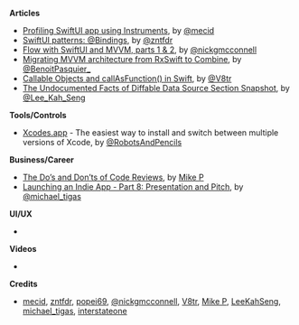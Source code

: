 
**Articles**

* [Profiling SwiftUI app using Instruments](https://swiftwithmajid.com/2021/01/20/profiling-swiftui-app-using-instruments/), by [@mecid](https://twitter.com/mecid)
* [SwiftUI patterns: @Bindings](https://www.fivestars.blog/swiftui/swiftui-patterns-bindings.html), by [@zntfdr](https://twitter.com/zntfdr)
* [Flow with SwiftUI and MVVM, parts 1 & 2](https://medium.com/swlh/flow-with-swiftui-and-mvvm-7cc394440ab8), by [@nickgmcconnell](https://twitter.com/nickgmcconnell)
* [Migrating MVVM architecture from RxSwift to Combine](https://benoitpasquier.com/migrating-mvvm-uikit-rxswift-to-combine/), by [@BenoitPasquier_](https://twitter.com/benoitpasquier_)
* [Callable Objects and callAsFunction() in Swift](https://www.vadimbulavin.com/call-as-function-in-swift/), by [@V8tr](https://twitter.com/V8tr)
* [The Undocumented Facts of Diffable Data Source Section Snapshot](https://swiftsenpai.com/development/undocumented-section-snapshot-facts/), by [@Lee_Kah_Seng](https://twitter.com/Lee_Kah_Seng)

**Tools/Controls**

* [Xcodes.app](https://github.com/RobotsAndPencils/XcodesApp) - The easiest way to install and switch between multiple versions of Xcode, by [@RobotsAndPencils](https://twitter.com/robotsnpencils)

**Business/Career**

* [The Do’s and Don’ts of Code Reviews](https://medium.com/better-programming/the-dos-and-don-ts-of-code-reviews-77032ba3a30c?source=friends_link&sk=ddbd07dd7e91657faf6b215cd9a1eb8b), by [Mike P](https://twitter.com/MikePT28)
* [Launching an Indie App - Part 8: Presentation and Pitch](https://heyimakeapps.com/blog/launching-an-indie-app-part-8-presentation-and-pitch), by [@michael_tigas](https://twitter.com/michael_tigas)

**UI/UX**

* 

**Videos**

* 

**Credits**

* [mecid](https://github.com/mecid), [zntfdr](https://github.com/zntfdr), [popei69](https://github.com/popei69), [@nickgmcconnell](https://twitter.com/nickgmcconnell), [V8tr](https://github.com/V8tr), [Mike P](https://github.com/MikePT28), [LeeKahSeng](https://github.com/LeeKahSeng), [michael_tigas](https://github.com/teeeeeegz), [interstateone](https://github.com/interstateone)
